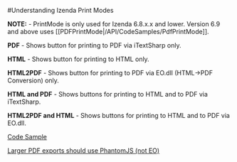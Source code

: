 #Understanding Izenda Print Modes

**NOTE:** - PrintMode is only used for Izenda 6.8.x.x and lower. Version 6.9 and above uses [[PDFPrintMode|/API/CodeSamples/PdfPrintMode]].

**PDF** - Shows button for printing to PDF via iTextSharp only.

**HTML** - Shows button for printing to HTML only.

**HTML2PDF** - Shows button for printing to PDF via EO.dll (HTML->PDF Conversion) only.

**HTML and PDF** - Shows buttons for printing to HTML and to PDF via iTextSharp.

**HTML2PDF and HTML** - Shows buttons for printing to HTML and to PDF via EO.dll.

[Code Sample](http://wiki.izenda.us/API/CodeSamples/PrintMode)

[Larger PDF exports should use PhantomJS (not EO)](http://wiki.izenda.us/API/CodeSamples/PdfPrintMode)